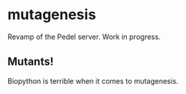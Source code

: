 # mutagenesis
Revamp of the Pedel server. Work in progress.

## Mutants!
Biopython is terrible when it comes to mutagenesis.

